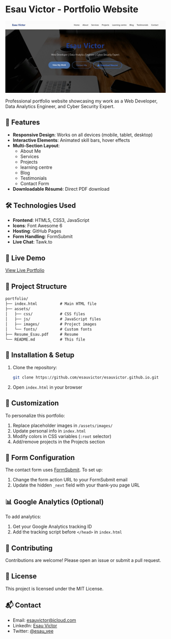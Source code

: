 # Esau Victor - Portfolio Website

![Portfolio Screenshot](https://github.com/esauvictor/esauvictor.github.io/blob/main/portfolio.jpg) <!-- Replace with actual screenshot -->

Professional portfolio website showcasing my work as a Web Developer, Data Analytics Engineer, and Cyber Security Expert.

## 🌟 Features

- **Responsive Design**: Works on all devices (mobile, tablet, desktop)
- **Interactive Elements**: Animated skill bars, hover effects
- **Multi-Section Layout**: 
  - About Me
  - Services
  - Projects
  - learning centre
  - Blog
  - Testimonials
  - Contact Form
- **Downloadable Résumé**: Direct PDF download

## 🛠 Technologies Used

- **Frontend**: HTML5, CSS3, JavaScript
- **Icons**: Font Awesome 6
- **Hosting**: GitHub Pages
- **Form Handling**: FormSubmit
- **Live Chat**: Tawk.to

## 🚀 Live Demo

[View Live Portfolio](https://esauvictor.github.io/)

## 📂 Project Structure

```
portfolio/
├── index.html          # Main HTML file
├── assets/
│   ├── css/            # CSS files
│   ├── js/             # JavaScript files
│   ├── images/         # Project images
│   └── fonts/          # Custom fonts
├── Resume_Esau.pdf     # Resume
└── README.md           # This file
```

## 🔧 Installation & Setup

1. Clone the repository:
   ```bash
   git clone https://github.com/esauvictor/esauvictor.github.io.git
   ```
2. Open `index.html` in your browser

## 🎨 Customization

To personalize this portfolio:

1. Replace placeholder images in `/assets/images/`
2. Update personal info in `index.html`
3. Modify colors in CSS variables (`:root` selector)
4. Add/remove projects in the Projects section

## 📝 Form Configuration

The contact form uses [FormSubmit](https://formsubmit.co/). To set up:

1. Change the form action URL to your FormSubmit email
2. Update the hidden `_next` field with your thank-you page URL

## 📊 Google Analytics (Optional)

To add analytics:

1. Get your Google Analytics tracking ID
2. Add the tracking script before `</head>` in `index.html`

## 🤝 Contributing

Contributions are welcome! Please open an issue or submit a pull request.

## 📜 License

This project is licensed under the MIT License.

## 📬 Contact

- Email: [esauvictor@icloud.com](mailto:esauvictor@icloud.com)
- LinkedIn: [Esau Victor](https://www.linkedin.com/in/esau-victor)
- Twitter: [@esau_vee](https://twitter.com/esau_vee)

```
